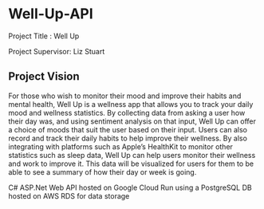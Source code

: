 # Well-Up-API

Project Title : Well Up

Project Supervisor: Liz Stuart

## Project Vision

For those who wish to monitor their mood and improve their habits and mental health, Well Up is a wellness app that allows you to track your daily mood and wellness statistics. By collecting data from asking a user how their day was, and using sentiment analysis on that input, Well Up can offer a choice of moods that suit the user based on their input. Users can also record and track their daily habits to help improve their wellness. By also integrating with platforms such as Apple’s HealthKit to monitor other statistics such as sleep data, Well Up can help users monitor their wellness and work to improve it. This data will be visualized for users for them to be able to see a summary of how their day or week is going.

C# ASP.Net Web API hosted on Google Cloud Run using a PostgreSQL DB hosted on AWS RDS for data storage
